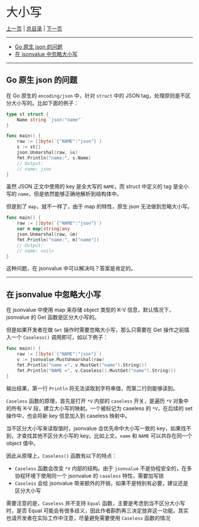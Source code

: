 
<font size=6>大小写</font>

[上一页](./07_iteration.md) | [总目录](./README.md) | [下一页](./09_conversion.md)

---

- [Go 原生 json 的问题](#go-原生-json-的问题)
- [在 jsonvalue 中忽略大小写](#在-jsonvalue-中忽略大小写)

---

## Go 原生 json 的问题

在 Go 原生的 `encoding/json` 中，针对 `struct` 中的 JSON tag，处理原则是不区分大小写的。比如下面的例子：

```go
type st struct {
    Name string `json:"name"`
}

func main() {
    raw := []byte(`{"NAME":"json"}`)
    s := st{}
    json.Unmarshal(raw, &s)
    fmt.Println("name:", s.Name)
    // Output:
    // name: json
}
```

虽然 JSON 正文中使用的 key 是全大写的 `NAME`，而 struct 中定义的 tag 是全小写的 `name`，但是依然能够正确地解析到结构体中。

但是到了 `map`，就不一样了，由于 map 的特性，原生 json 无法做到忽略大小写。

```go
func main() {
    raw := []byte(`{"NAME":"json"}`)
    var m map[string]any
    json.Unmarshal(raw, &m)
    fmt.Println("name:", m["name"])
    // Output:
    // name: <nil>
}
```

这种问题，在 jsonvalue 中可以解决吗？答案是肯定的。

---

## 在 jsonvalue 中忽略大小写

在 jsonvalue 中使用 map 来存储 object 类型的 K-V 信息，默认情况下，jsonvalue 的 Get 函数是区分大小写的。

但是如果开发者在做 `Get` 操作时需要忽略大小写，那么只需要在 Get 操作之前插入一个 `Caseless()` 调用即可，如以下例子：

```go
func main() {
    raw := []byte(`{"NAME":"json"}`)
    v := jsonvalue.MustUnmarshal(raw)
    fmt.Println("name =", v.MustGet("name").String())
    fmt.Println("NAME =", v.Caseless().MustGet("name").String())
}
```

输出结果，第一行 `Println` 将无法读取到字符串值，而第二行则能够读到。

`Caseless` 函数的原理，首先是打开 `*V` 内部的 `caseless` 开关，是遍历 `*V` 对象中的所有 K-V 段，建立大小写的映射。一个被标记为 caseless 的 `*V`，在后续的 set 操作中，也会将新 key 信息加入到 caseless 映射中。

当不区分大小写来读取值时，jsonvalue 会优先命中大小写一致的 key，如果找不到，才查找其他不区分大小写的 key。比如上文，`name` 和 `NAME` 可以共存在同一个 object 值中。


因此从原理上，`Caseless()` 函数有以下的特点：

- `Caseless` 函数会改变 `*V` 内部的结构。由于 `jsonvalue` 不是协程安全的，在多协程环境下使用同一个 jsonvalue 的 `caseless` 特性，需要加写锁
- `Caseless` 会给 jsonvalue 带来额外的开销，如果不是特别有必要，建议还是区分大小写

需要注意的是，`Caseless` 并不支持 `Equal` 函数，主要是考虑到当不区分大小写时，是否 Equal 可能会有很多歧义，因此作者斟酌再三决定放弃这一功能。其实也请开发者在实际工作中注意，尽量避免需要使用 `Caseless` 函数的情况
